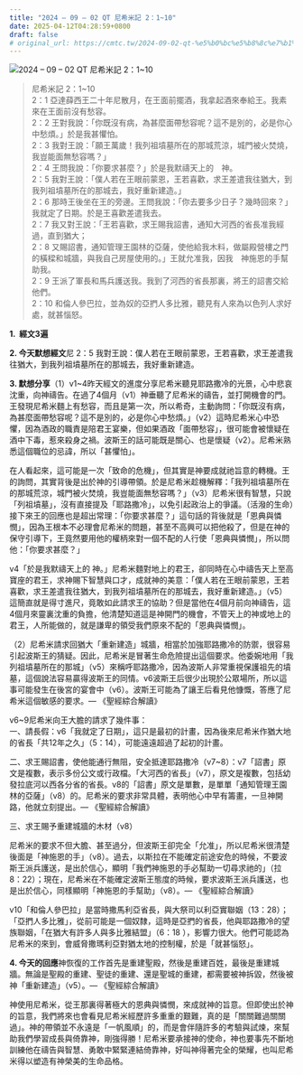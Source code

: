 ```yaml
---
title: "2024 – 09 – 02 QT 尼希米記 2：1~10"
date: 2025-04-12T04:28:59+0800
draft: false
# original_url: https://cmtc.tw/2024-09-02-qt-%e5%b0%bc%e5%b8%8c%e7%b1%b3%e8%a8%98-2%ef%bc%9a110
---
```


![2024 – 09 – 02 QT 尼希米記 2：1~10](/images/qt.jpg  "2024 – 09 – 02 QT 尼希米記 2：1~10")

> 尼希米記 2：1~10  
> 2：1 亞達薛西王二十年尼散月，在王面前擺酒，我拿起酒來奉給王。我素來在王面前沒有愁容。  
> 2：2 王對我說：「你既沒有病，為甚麼面帶愁容呢？這不是別的，必是你心中愁煩。」於是我甚懼怕。  
> 2：3 我對王說：「願王萬歲！我列祖墳墓所在的那城荒涼，城門被火焚燒，我豈能面無愁容嗎？」  
> 2：4 王問我說：「你要求甚麼？」於是我默禱天上的　神。  
> 2：5 我對王說：「僕人若在王眼前蒙恩，王若喜歡，求王差遣我往猶大，到我列祖墳墓所在的那城去，我好重新建造。」  
> 2：6 那時王後坐在王的旁邊。王問我說：「你去要多少日子？幾時回來？」我就定了日期。於是王喜歡差遣我去。  
> 2：7 我又對王說：「王若喜歡，求王賜我詔書，通知大河西的省長准我經過，直到猶大；  
> 2：8 又賜詔書，通知管理王園林的亞薩，使他給我木料，做屬殿營樓之門的橫樑和城牆，與我自己房屋使用的。」王就允准我，因我　神施恩的手幫助我。  
> 2：9 王派了軍長和馬兵護送我。我到了河西的省長那裏，將王的詔書交給他們。  
> 2：10 和倫人參巴拉，並為奴的亞捫人多比雅，聽見有人來為以色列人求好處，就甚惱怒。

**1.  經文3遍**

**2. 今天默想經文**尼 2：5 我對王說：僕人若在王眼前蒙恩，王若喜歡，求王差遣我往猶大，到我列祖墳墓所在的那城去，我好重新建造。

**3. 默想分享**（1）v1~4昨天經文的進度分享尼希米聽見耶路撒冷的光景，心中悲哀沈重，向神禱告。在過了4個月（v1）神垂聽了尼希米的禱告，並打開機會的門。王發現尼希米麵上有愁容，而且是第一次，所以希奇，主動詢問：「你既沒有病，為甚麼面帶愁容呢？這不是別的，必是你心中愁煩。」（v2）這時尼希米心中恐懼，因為酒政的職責是陪君王宴樂，但如果酒政「面帶愁容」，很可能會被懷疑在酒中下毒，惹來殺身之禍。波斯王的話可能既是關心、也是懷疑（v2）。尼希米熟悉這個職位的忌諱，所以「甚懼怕」。

在人看起來，這可能是一次「致命的危機」，但其實是神要成就祂旨意的轉機。王的詢問，其實背後是出於神的引導帶領。於是尼希米趁機解釋：「我列祖墳墓所在的那城荒涼，城門被火焚燒，我豈能面無愁容嗎？」（v3）尼希米很有智慧，只說「列祖墳墓」，沒有直接提及「耶路撒冷」，以免引起政治上的爭議。（活潑的生命）接下來王的回應也是超出常理：「你要求甚麼？」這句話的背後就是「恩典與憐憫」，因為王根本不必理會尼希米的問題，甚至不高興可以把他殺了，但是在神的保守引導下，王竟然要用他的權柄來對一個不配的人行使「恩典與憐憫」，所以問他：「你要求甚麼？」

v4「於是我默禱天上的 神。」尼希米麵對地上的君王，卻同時在心中禱告天上至高寶座的君王，求神賜下智慧與口才，成就神的美意：「僕人若在王眼前蒙恩，王若喜歡，求王差遣我往猶大，到我列祖墳墓所在的那城去，我好重新建造。」（v5）這簡直就是得寸進尺，竟敢如此請求王的協助？但是當他在4個月前向神禱告，這4個月來靈裏沈重的負擔，他清楚知道這是神開門的機會，不管天上的神或地上的君王，人所能做的，就是謙卑的領受我們原來不配的「恩典與憐憫」。

（2）尼希米請求回猶大「重新建造」城牆，相當於加強耶路撒冷的防禦，很容易引起波斯王的猜疑。因此，尼希米是冒著生命危險提出這個要求。他委婉地用「我列祖墳墓所在的那城」（v5）來稱呼耶路撒冷，因為波斯人非常重視保護祖先的墳墓，這個說法容易贏得波斯王的同情。v6波斯王后很少出現於公眾場所，所以這事可能發生在後宮的宴會中（v6）。波斯王可能為了讓王后看見他慷慨，答應了尼希米這個敏感的要求。— 《聖經綜合解讀》

v6~9尼希米向王大膽的請求了幾件事：  
一、請長假：v6「我就定了日期」，這只是最初的計畫，因為後來尼希米作猶大地的省長「共12年之久」（5：14），可能遠遠超過了起初的計畫。

二、求王賜詔書，使他能通行無阻，安全抵達耶路撒冷（v7~8）：v7「詔書」原文是複數，表示多份公文或行政檔。「大河西的省長」（v7），原文是複數，包括幼發拉底河以西各分省的省長。v8的「詔書」原文是單數，是單單「通知管理王園林的亞薩」（v8）的。尼希米的要求非常具體，表明他心中早有籌畫，一旦神開路，他就立刻提出。— 《聖經綜合解讀》

三、求王賜予重建城牆的木材（v8）

尼希米的要求不但大膽、甚至過分，但波斯王卻完全「允准」，所以尼希米很清楚後面是「神施恩的手」（v8）。過去，以斯拉在不能確定前途安危的時候，不要波斯王派兵護送，是出於信心，顯明「我們神施恩的手必幫助一切尋求祂的」（拉8：22）；現在，尼希米在不能確定波斯王態度的時候，要求波斯王派兵護送，也是出於信心，同樣顯明「神施恩的手幫助」（v8）。— 《聖經綜合解讀》

v10「和倫人參巴拉」是當時撒馬利亞省長，與大祭司以利亞實聯姻（13：28）；「亞捫人多比雅」，從前可能是一個奴隸，這時是亞捫的省長，他與耶路撒冷的望族聯姻，「在猶大有許多人與多比雅結盟」（6：18 ），影響力很大。他們可能認為尼希米的來到，會威脅撒瑪利亞對猶太地的控制權，於是「就甚惱怒」。

**4. 今天的回應**神恢復的工作首先是重建聖殿，然後是重建百姓，最後是重建城牆。無論是聖殿的重建、聖徒的重建、還是聖城的重建，都需要被神拆毀，然後被神「重新建造」（v5）。— 《聖經綜合解讀》

神使用尼希米，從王那裏得著極大的恩典與憐憫，來成就神的旨意。但即使出於神的旨意，我們將來也會看見尼希米經歷許多重重的艱難，真的是「關關難過關關過」。神的帶領並不永遠是「一帆風順」的，而是會伴隨許多的考驗與試煉，來幫助我們學習成長與倚靠神，剛強得勝！尼希米要承接神的使命，神也要事先不斷地訓練他在禱告與智慧、勇敢中緊緊連結倚靠神，好叫神得著完全的榮耀，也叫尼希米得以塑造有神榮美的生命品格。